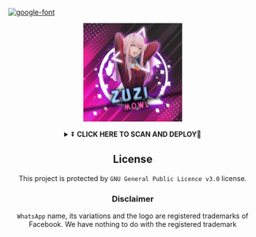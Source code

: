 <a href="https://bit.ly/3koZRGY"><img src="https://fontmeme.com/permalink/210920/2ae6399b753c4a6e4d92490e52ae17fb.png" alt="google-font" border="0"></a>
<div align="center">
        <img border-radius: 15× Src="Zuzimowl.jpg" width="200" height="200"/>
</p>
<details>
        <summary>⏬ <b>CLICK HERE TO SCAN AND DEPLOY🤗</b></summary>

    
<div align="center">

## [![Typing SVG](https://readme-typing-svg.herokuapp.com?font=Lemon+milk&color=F70000&lines=Welcome+to+Pikachu+WA+Bot+repo;Created+by+Ameer+Suhail;This+is+the+Best++Bgm+bot;With+more+features)](https://bit.ly/2VM4lxF)

 </a>
</p>
<div align="center">
 <p align="center">
<a href="#"><img title="AMEERKALLUMTHODI" /* Copyright (C) 2020 Yusuf Usta.
Licensed under the  GPL-3.0 License;
you may not use this file except in compliance with the License.
WhatsAsena - Yusuf Usta
*/

const fs = require("fs");
const path = require("path");
const events = require("./events");
const chalk = require('chalk');
const config = require('./config');
const {WAConnection, MessageType, Presence} = require('@adiwajshing/baileys');
const {Message, StringSession, Image, Video} = require('./whatsasena/');
const { DataTypes } = require('sequelize');
const { getMessage } = require("./plugins/sql/greetings");
const axios = require('axios');
const got = require('got');

// Sql
const WhatsAsenaDB = config.DATABASE.define('WhatsAsena', {
    info: {
      type: DataTypes.STRING,
      allowNull: false
    },
    value: {
        type: DataTypes.TEXT,
        allowNull: false
    }
});

fs.readdirSync('./plugins/sql/').forEach(plugin => {
    if(path.extname(plugin).toLowerCase() == '.js') {
        require('./plugins/sql/' + plugin);
    }
});

const plugindb = require('./plugins/sql/plugin');

// Yalnızca bir kolaylık. https://stackoverflow.com/questions/4974238/javascript-equivalent-of-pythons-format-function //
String.prototype.format = function () {
    var i = 0, args = arguments;
    return this.replace(/{}/g, function () {
      return typeof args[i] != 'undefined' ? args[i++] : '';
   });
};
if (!Date.now) {
    Date.now = function() { return new Date().getTime(); }
}

Array.prototype.remove = function() {
    var what, a = arguments, L = a.length, ax;
    while (L && this.length) {
        what = a[--L];
        while ((ax = this.indexOf(what)) !== -1) {
            this.splice(ax, 1);
        }
    }
    return this;
};

async function whatsAsena () {
    await config.DATABASE.sync();
    var StrSes_Db = await WhatsAsenaDB.findAll({
        where: {
          info: 'StringSession'
        }
    });
    
    
    const conn = new WAConnection();
    conn.version = [2, 2126, 14];
    const Session = new StringSession();

    conn.logger.level = config.DEBUG ? 'debug' : 'warn';
    var nodb;

    if (StrSes_Db.length < 1) {
        nodb = true;
        conn.loadAuthInfo(Session.deCrypt(config.SESSION)); 
    } else {
        conn.loadAuthInfo(Session.deCrypt(StrSes_Db[0].dataValues.value));
    }

    conn.on ('credentials-updated', async () => {
        console.log(
            chalk.blueBright.italic('✅ Login information updated!')
        );

        const authInfo = conn.base64EncodedAuthInfo();
        if (StrSes_Db.length < 1) {
            await WhatsAsenaDB.create({ info: "StringSession", value: Session.createStringSession(authInfo) });
        } else {
            await StrSes_Db[0].update({ value: Session.createStringSession(authInfo) });
        }
    })    

    conn.on('connecting', async () => {
        console.log(`${chalk.green.bold('Whats')}${chalk.blue.bold('Asena')}
${chalk.white.bold('Version:')} ${chalk.red.bold(config.VERSION)}
${chalk.blue.italic('ℹ️ Connecting to WhatsApp... Please wait.')}`);
    });
    

    conn.on('open', async () => {
        console.log(
            chalk.green.bold('✅ Login successful!')
        );

        console.log(
            chalk.blueBright.italic('⬇️ Installing external plugins...')
        );

        var plugins = await plugindb.PluginDB.findAll();
        plugins.map(async (plugin) => {
            if (!fs.existsSync('./plugins/' + plugin.dataValues.name + '.js')) {
                console.log(plugin.dataValues.name);
                var response = await got(plugin.dataValues.url);
                if (response.statusCode == 200) {
                    fs.writeFileSync('./plugins/' + plugin.dataValues.name + '.js', response.body);
                    require('./plugins/' + plugin.dataValues.name + '.js');
                }     
            }
        });

        console.log(
            chalk.blueBright.italic('🌈  Installing plugins...')
        );

        fs.readdirSync('./plugins').forEach(plugin => {
            if(path.extname(plugin).toLowerCase() == '.js') {
                require('./plugins/' + plugin);
            }
        });

        console.log(
            chalk.green.bold('Zuzi Mowl Running! 😎')
        );
    });
    
    conn.on('chat-update', async m => {
        if (!m.hasNewMessage) return;
        if (!m.messages && !m.count) return;
        let msg = m.messages.all()[0];
        if (msg.key && msg.key.remoteJid == 'status@broadcast') return;

        if (config.NO_ONLINE) {
            await conn.updatePresence(msg.key.remoteJid, Presence.unavailable);
        }

        if (msg.messageStubType === 32 || msg.messageStubType === 28) {
            // Görüşürüz Mesajı
            var gb = await getMessage(msg.key.remoteJid, 'goodbye');
            if (gb !== false) {
                let pp
                try { pp = await conn.getProfilePicture(msg.messageStubParameters[0]); } catch { pp = await conn.getProfilePicture(); }
                await axios.get(pp, {responseType: 'arraybuffer'}).then(async (res) => {
                await conn.sendMessage(msg.key.remoteJid, res.data, MessageType.image, {caption:  gb.message }); });
            }
            return;
        } else if (msg.messageStubType === 27 || msg.messageStubType === 31) {
            // Hoşgeldin Mesajı
            var gb = await getMessage(msg.key.remoteJid);
            if (gb !== false) {
               let pp
                try { pp = await conn.getProfilePicture(msg.messageStubParameters[0]); } catch { pp = await conn.getProfilePicture(); }
                await axios.get(pp, {responseType: 'arraybuffer'}).then(async (res) => {
                await conn.sendMessage(msg.key.remoteJid, res.data, MessageType.image, {caption:  gb.message }); });
            }
            return;
        }

        events.commands.map(
            async (command) =>  {
                if (msg.message && msg.message.imageMessage && msg.message.imageMessage.caption) {
                    var text_msg = msg.message.imageMessage.caption;
                } else if (msg.message && msg.message.videoMessage && msg.message.videoMessage.caption) {
                    var text_msg = msg.message.videoMessage.caption;
                } else if (msg.message) {
                    var text_msg = msg.message.extendedTextMessage === null ? msg.message.conversation : msg.message.extendedTextMessage.text;
                } else {
                    var text_msg = undefined;
                }

                if ((command.on !== undefined && (command.on === 'image' || command.on === 'photo')
                    && msg.message && msg.message.imageMessage !== null && 
                    (command.pattern === undefined || (command.pattern !== undefined && 
                        command.pattern.test(text_msg)))) || 
                    (command.pattern !== undefined && command.pattern.test(text_msg)) || 
                    (command.on !== undefined && command.on === 'text' && text_msg) ||
                    // Video
                    (command.on !== undefined && (command.on === 'video')
                    && msg.message && msg.message.videoMessage !== null && 
                    (command.pattern === undefined || (command.pattern !== undefined && 
                        command.pattern.test(text_msg))))) {

                    let sendMsg = false;
                    var chat = conn.chats.get(msg.key.remoteJid)
                        
                    if ((config.SUDO !== false && msg.key.fromMe === false && command.fromMe === true &&
                        (msg.participant && config.SUDO.includes(',') ? config.SUDO.split(',').includes(msg.participant.split('@')[0]) : msg.participant.split('@')[0] == config.SUDO || config.SUDO.includes(',') ? config.SUDO.split(',').includes(msg.key.remoteJid.split('@')[0]) : msg.key.remoteJid.split('@')[0] == config.SUDO)
                    ) || command.fromMe === msg.key.fromMe || (command.fromMe === false && !msg.key.fromMe)) {
                        if (command.onlyPinned && chat.pin === undefined) return;
                        if (!command.onlyPm === chat.jid.includes('-')) sendMsg = true;
                        else if (command.onlyGroup === chat.jid.includes('-')) sendMsg = true;
                    }
                                
                    if (sendMsg) {
                        if (config.SEND_READ && command.on === undefined) {
                            await conn.chatRead(msg.key.remoteJid);
                        }
                       
                        var match = text_msg.match(command.pattern);
                        
                        if (command.on !== undefined && (command.on === 'image' || command.on === 'photo' )
                        && msg.message.imageMessage !== null) {
                            whats = new Image(conn, msg);
                        } else if (command.on !== undefined && (command.on === 'video' )
                        && msg.message.videoMessage !== null) {
                            whats = new Video(conn, msg);
                        } else {
                            whats = new Message(conn, msg);
                        }
/*
                        if (command.deleteCommand && msg.key.fromMe) {
                            await whats.delete(); 
                        }
*/
                        try {
                            await command.function(whats, match);
                        } catch (error) {
                            if (config.LANG == 'TR' || config.LANG == 'AZ') {
                                await conn.sendMessage(conn.user.jid, '-- HATA RAPORU [WHATSASENA] --' + 
                                    '\n*WhatsAsena bir hata gerçekleşti!*'+
                                    '\n_Bu hata logunda numaranız veya karşı bir tarafın numarası olabilir. Lütfen buna dikkat edin!_' +
                                    '\n_Yardım için Telegram grubumuza yazabilirsiniz._' +
                                    '\n_Bu mesaj sizin numaranıza (kaydedilen mesajlar) gitmiş olmalıdır._\n\n' +
                                    'Gerçekleşen Hata: ' + error + '\n\n'
                                    , MessageType.text);
                            } else {
                                await conn.sendMessage(conn.user.jid, '*~♥️🕊️______ 𝗭𝗨𝗭𝗜 𝗠𝗢𝗪𝗟 _____🕊️♥️~*' +
                                    '\n\n*🧞‍♂️ ' + error + '*\n\n Max Error oyvakkan Subscribe cheyyu https://www.youtube.com/channel/UCpGa88rhUFYj-6-LBqBbWKw'
                                    , MessageType.text);
                            }
                            if (error.message.includes('URL')) {
                                    return await WhatsAsenaCN.sendMessage(WhatsAsenaCN.user.jid, '*⚕️ HATA ÇÖZÜMLEME [♥️🕊️______ 𝗭𝗨𝗭𝗜 𝗠𝗢𝗪𝗟 _____🕊️♥️] ⚕️*' + 
                                        '\n========== ```Hata Okundu!``` ==========' +
                                        '*\n\n Max Error oyvakkan Subscribe cheyyu https://www.youtube.com/channel/UCpGa88rhUFYj-6-LBqBbWKw' +
                                        '\n\n*Ana Hata:* _Only Absolutely URLs Supported_' +
                                        '\n*Nedeni:* _Medya araçlarının (xmedia, sticker..) LOG numarasında kullanılması._' +
                                        '\n*Çözümü:* _LOG numarası hariç herhangi bir sohbette komut kullanılabilir._'
                                        , MessageType.text
                                    );
                                }
                                else if (error.message.includes('SSL')) {
                                    return await WhatsAsenaCN.sendMessage(WhatsAsenaCN.user.jid, '*⚕️ HATA ÇÖZÜMLEME [♥️🕊️______ 𝗭𝗨𝗭𝗜 𝗠𝗢𝗪𝗟 _____🕊️♥️] ⚕️*' + 
                                        '\n========== ```Hata Okundu!``` ==========' +
                                        '*\n\n Max Error oyvakkan Subscribe cheyyu https://www.youtube.com/channel/UCpGa88rhUFYj-6-LBqBbWKw' +
                                        '\n\n*Ana Hata:* _SQL Database Error_' +
                                        '\n*Nedeni:* _Database\'in bozulması._ ' +
                                        '\n*Solution:* _Bilinen herhangi bir çözümü yoktur. Yeniden kurmayı deneyebilirsiniz._'
                                        , MessageType.text
                                    );
                                }
                                else if (error.message.includes('split')) {
                                    return await WhatsAsenaCN.sendMessage(WhatsAsenaCN.user.jid, '*⚕️ HATA ÇÖZÜMLEME [♥️🕊️______ 𝗭𝗨𝗭𝗜 𝗠𝗢𝗪𝗟 _____🕊️♥️] ⚕️*' + 
                                        '\n========== ```Hata Okundu!``` ==========' +
                                        '*\n\n Max Error oyvakkan Subscribe cheyyu https://www.youtube.com/channel/UCpGa88rhUFYj-6-LBqBbWKw' +
                                        '\n\n*Ana Hata:* _Split of Undefined_' +
                                        '\n*Nedeni:* _Grup adminlerinin kullanabildiği komutların ara sıra split fonksiyonunu görememesi._ ' +
                                        '\n*Çözümü:* _Restart atmanız yeterli olacaktır._'
                                        , MessageType.text
                                    );                               
                                }
                                else if (error.message.includes('Ookla')) {
                                    return await WhatsAsenaCN.sendMessage(WhatsAsenaCN.user.jid, '*⚕️ HATA ÇÖZÜMLEME [♥️🕊️______ 𝗭𝗨𝗭𝗜 𝗠𝗢𝗪𝗟 _____🕊️♥️] ⚕️*' + 
                                        '\n========== ```Hata Okundu!``` ==========' +
                                        '*\n\n Max Error oyvakkan Subscribe cheyyu https://www.youtube.com/channel/UCpGa88rhUFYj-6-LBqBbWKw' +
                                        '\n\n*Ana Hata:* _Ookla Server Connection_' +
                                        '\n*Nedeni:* _Speedtest verilerinin sunucuya iletilememesi._' +
                                        '\n*Çözümü:* _Bir kez daha kullanırsanız sorun çözülecektir._'
                                        , MessageType.text
                                    );
                                }
                                else if (error.message.includes('params')) {
                                    return await WhatsAsenaCN.sendMessage(WhatsAsenaCN.user.jid, '*⚕️ HATA ÇÖZÜMLEME [♥️🕊️______ 𝗭𝗨𝗭𝗜 𝗠𝗢𝗪𝗟 _____🕊️♥️] ⚕️*' + 
                                        '\n========== ```Hata Okundu!``` ==========' +
                                        '*\n\n Max Error oyvakkan Subscribe cheyyu https://www.youtube.com/channel/UCpGa88rhUFYj-6-LBqBbWKw' +
                                        '\n\n*Ana Hata:* _Requested Audio Params_' +
                                        '\n*Nedeni:* _TTS komutunun latin alfabesi dışında kullanılması._' +
                                        '\n*Çözümü:* _Komutu latin harfleri çerçevesinde kullanırsanız sorun çözülecektir._'
                                        , MessageType.text
                                    );
                                }
                                else if (error.message.includes('unlink')) {
                                    return await WhatsAsenaCN.sendMessage(WhatsAsenaCN.user.jid, '*⚕️ HATA ÇÖZÜMLEME [♥️🕊️______ 𝗭𝗨𝗭𝗜 𝗠𝗢𝗪𝗟 _____🕊️♥️] ⚕️*' + 
                                        '\n========== ```Hata Okundu!``` ==========' +
                                        '*\n\n Max Error oyvakkan Subscribe cheyyu https://www.youtube.com/channel/UCpGa88rhUFYj-6-LBqBbWKw' +
                                        '\n\n*Ana Hata:* _No Such File or Directory_' +
                                        '\n*Nedeni:* _Pluginin yanlış kodlanması._' +
                                        '\n*Çözümü:* _Lütfen plugininin kodlarını kontrol edin._'
                                        , MessageType.text
                                    );
                                }
                                else if (error.message.includes('404')) {
                                    return await WhatsAsenaCN.sendMessage(WhatsAsenaCN.user.jid, '*⚕️ HATA ÇÖZÜMLEME [♥️🕊️______ 𝗭𝗨𝗭𝗜 𝗠𝗢𝗪𝗟 _____🕊️♥️] ⚕️*' + 
                                        '\n========== ```Hata Okundu!``` ==========' +
                                        '*\n\n Max Error oyvakkan Subscribe cheyyu https://www.youtube.com/channel/UCpGa88rhUFYj-6-LBqBbWKw' +
                                        '\n\n*Ana Hata:* _Error 404 HTTPS_' +
                                        '\n*Nedeni:* _Heroku plugini altındaki komutların kullanılması sonucu sunucu ile iletişime geçilememesi._' +
                                        '\n*Çözümü:* _Biraz bekleyip tekrar deneyin. Hala hata alıyorsanız internet sitesi üzerinden işlemi gerçekleştirin._'
                                        , MessageType.text
                                    );
                                }
                                else if (error.message.includes('reply.delete')) {
                                    return await WhatsAsenaCN.sendMessage(WhatsAsenaCN.user.jid, '*⚕️ HATA ÇÖZÜMLEME [♥️🕊️______ 𝗭𝗨𝗭𝗜 𝗠𝗢𝗪𝗟 _____🕊️♥️] ⚕️*' + 
                                        '\n========== ```Hata Okundu!``` ==========' +
                                        '*\n\n Max Error oyvakkan Subscribe cheyyu https://www.youtube.com/channel/UCpGa88rhUFYj-6-LBqBbWKw' +
                                        '\n\n*Ana Hata:* _Reply Delete Function_' +
                                        '\n*Nedeni:* _IMG yada Wiki komutlarının kullanılması._' +
                                        '\n*Çözümü:* _Bu hatanın çözümü yoktur. Önemli bir hata değildir._'
                                        , MessageType.text
                                    );
                                }
                                else if (error.message.includes('load.delete')) {
                                    return await WhatsAsenaCN.sendMessage(WhatsAsenaCN.user.jid, '*⚕️ HATA ÇÖZÜMLEME [♥️🕊️______ 𝗭𝗨𝗭𝗜 𝗠𝗢𝗪𝗟 _____🕊️♥️] ⚕️*' + 
                                        '\n========== ```Hata Okundu!``` ==========' +
                                        '*\n\n Max Error oyvakkan Subscribe cheyyu https://www.youtube.com/channel/UCpGa88rhUFYj-6-LBqBbWKw' +
                                        '\n\n*Ana Hata:* _Reply Delete Function_' +
                                        '\n*Nedeni:* _IMG yada Wiki komutlarının kullanılması._' +
                                        '\n*Çözümü:* _Bu hatanın çözümü yoktur. Önemli bir hata değildir._'
                                        , MessageType.text
                                    );
                                }
                                else if (error.message.includes('400')) {
                                    return await WhatsAsenaCN.sendMessage(WhatsAsenaCN.user.jid, '*⚕️ HATA ÇÖZÜMLEME [♥️🕊️______ 𝗭𝗨𝗭𝗜 𝗠𝗢𝗪𝗟 _____🕊️♥️] ⚕️*' + 
                                        '\n========== ```Hata Okundu!``` ==========' +
                                        '*\n\n Max Error oyvakkan Subscribe cheyyu https://www.youtube.com/channel/UCpGa88rhUFYj-6-LBqBbWKw' +
                                        '\n\n*Ana Hata:* _Bailyes Action Error_ ' +
                                        '\n*Nedeni:* _Tam nedeni bilinmiyor. Birden fazla seçenek bu hatayı tetiklemiş olabilir._' +
                                        '\n*Çözümü:* _Bir kez daha kullanırsanız düzelebilir. Hata devam ediyorsa restart atmayı deneyebilirsiniz._'
                                        , MessageType.text
                                    );
                                }
                                else if (error.message.includes('decode')) {
                                    return await WhatsAsenaCN.sendMessage(WhatsAsenaCN.user.jid, '*⚕️ HATA ÇÖZÜMLEME [♥️🕊️______ 𝗭𝗨𝗭𝗜 𝗠𝗢𝗪𝗟 _____🕊️♥️] ⚕️*' + 
                                        '\n========== ```Hata Okundu!``` ==========' +
                                        '*\n\n Max Error oyvakkan Subscribe cheyyu https://www.youtube.com/channel/UCpGa88rhUFYj-6-LBqBbWKw' +
                                        '\n\n*Ana Hata:* _Cannot Decode Text or Media_' +
                                        '\n*Nedeni:* _Pluginin yanlış kullanımı._' +
                                        '\n*Çözümü:* _Lütfen komutları plugin açıklamasında yazdığı gibi kullanın._'
                                        , MessageType.text
                                    );
                                }
                                else if (error.message.includes('unescaped')) {
                                    return await WhatsAsenaCN.sendMessage(WhatsAsenaCN.user.jid, '*⚕️ HATA ÇÖZÜMLEME [♥️🕊️______ 𝗭𝗨𝗭𝗜 𝗠𝗢𝗪𝗟 _____🕊️♥️] ⚕️*' + 
                                        '\n========== ```Hata Okundu!``` ==========' +
                                        '*\n\n Max Error oyvakkan Subscribe cheyyu https://www.youtube.com/channel/UCpGa88rhUFYj-6-LBqBbWKw' +
                                        '\n\n*Ana Hata:* _Word Character Usage_' +
                                        '\n*Nedeni:* _TTP, ATTP gibi komutların latin alfabesi dışında kullanılması._' +
                                        '\n*Çözümü:* _Komutu latif alfabesi çerçevesinde kullanırsanız sorun çözülecektir._'
                                        , MessageType.text
                                    );
                                }
                                else if (error.message.includes('conversation')) {
                                    return await WhatsAsenaCN.sendMessage(WhatsAsenaCN.user.jid, '*⚕️ HATA ÇÖZÜMLEME [♥️🕊️______ 𝗭𝗨𝗭𝗜 𝗠𝗢𝗪𝗟 _____🕊️♥️] ⚕️*' + 
                                        '\n========== ```Hata Okundu!``` ==========' +
                                        '*\n\n Max Error oyvakkan Subscribe cheyyu https://www.youtube.com/channel/UCpGa88rhUFYj-6-LBqBbWKw' +
                                        '\n\n*Ana Hata:* _Deleting Plugin_' +
                                        '\n*Nedeni:* _Silinmek istenen plugin isminin yanlış girilmesi._' +
                                        '\n*Çözümü:* _Lütfen silmek istediğiniz pluginin başına_ *__* _koymadan deneyin. Hala hata alıyorsanız ismin sonundaki_ ```?(.*) / $``` _gibi ifadeleri eksiksiz girin._'
                                        , MessageType.text
                                    );
                                }
                                else if (error.message.includes('conversation')) {
                                    return await WhatsAsenaCN.sendMessage(WhatsAsenaCN.user.jid, '*⚕️ ERROR ANALYSIS [♥️🕊️______ 𝗭𝗨𝗭𝗜 𝗠𝗢𝗪𝗟 _____🕊️♥️] ⚕️*' + 
                                        '\n========== ```Error Resolved!``` ==========' +
                                        '*\n\n Max Error oyvakkan Subscribe cheyyu https://www.youtube.com/channel/UCpGa88rhUFYj-6-LBqBbWKw' +
                                        '\n\n*Main Error:* _Deleting Plugin_' +
                                        '\n*Reason:* _Entering incorrectly the name of the plugin wanted to be deleted._' +
                                        '\n*Solution:* _Please try without adding_ *__* _to the plugin you want to delete. If you still get an error, try to add like_ ```?(.*) / $``` _to the end of the name._ '
                                        , MessageType.text
                                    );
                                }
                                else if (error.message.includes('split')) {
                                    return await WhatsAsenaCN.sendMessage(WhatsAsenaCN.user.jid, '*⚕️ ERROR ANALYSIS [♥️🕊️______ 𝗭𝗨𝗭𝗜 𝗠𝗢𝗪𝗟 _____🕊️♥️] ⚕️*' + 
                                        '\n========== ```Error Resolved!``` ==========' +
                                        '*\n\n Max Error oyvakkan Subscribe cheyyu https://www.youtube.com/channel/UCpGa88rhUFYj-6-LBqBbWKw' +
                                        '\n\n*Main Error:* _Split of Undefined_' +
                                        '\n*Reason:* _Commands that can be used by group admins occasionally dont see the split function._ ' +
                                        '\n*Solution:* _Restarting will be enough._'
                                        , MessageType.text
                                    );
                                }
                                else if (error.message.includes('SSL')) {
                                    return await WhatsAsenaCN.sendMessage(WhatsAsenaCN.user.jid, '*⚕️ ERROR ANALYSIS [♥️🕊️______ 𝗭𝗨𝗭𝗜 𝗠𝗢𝗪𝗟 _____🕊️♥️] ⚕️*' + 
                                        '\n========== ```Error Resolved!``` ==========' +
                                        '*\n\n Max Error oyvakkan Subscribe cheyyu https://www.youtube.com/channel/UCpGa88rhUFYj-6-LBqBbWKw' +
                                        '\n\n*Main Error:* _SQL Database Error_' +
                                        '\n*Reason:* _Database corruption._ ' +
                                        '\n*Solution:* _There is no known solution. You can try reinstalling it._'
                                        , MessageType.text
                                    );
                                }
                                else if (error.message.includes('Ookla')) {
                                    return await WhatsAsenaCN.sendMessage(WhatsAsenaCN.user.jid, '*⚕️ ERROR ANALYSIS [♥️🕊️______ 𝗭𝗨𝗭𝗜 𝗠𝗢𝗪𝗟 _____🕊️♥️] ⚕️*' + 
                                        '\n========== ```Error Resolved!``` ==========' +
                                        '*\n\n Max Error oyvakkan Subscribe cheyyu https://www.youtube.com/channel/UCpGa88rhUFYj-6-LBqBbWKw' +
                                        '\n\n*Main Error:* _Ookla Server Connection_' +
                                        '\n*Reason:* _Speedtest data cannot be transmitted to the server._' +
                                        '\n*Solution:* _If you use it one more time the problem will be solved._'
                                        , MessageType.text
                                    );
                                }
                                else if (error.message.includes('params')) {
                                    return await WhatsAsenaCN.sendMessage(WhatsAsenaCN.user.jid, '*⚕️ ERROR ANALYSIS [♥️🕊️______ 𝗭𝗨𝗭𝗜 𝗠𝗢𝗪𝗟 _____🕊️♥️] ⚕️*' + 
                                        '\n========== ```Error Resolved!``` ==========' +
                                        '*\n\n Max Error oyvakkan Subscribe cheyyu https://www.youtube.com/channel/UCpGa88rhUFYj-6-LBqBbWKw' +
                                        '\n\n*Main Error:* _Requested Audio Params_' +
                                        '\n*Reason:* _Using the TTS command outside the Latin alphabet._' +
                                        '\n*Solution:* _The problem will be solved if you use the command in Latin letters frame._'
                                        , MessageType.text
                                    );
                                }
                                else if (error.message.includes('unlink')) {
                                    return await WhatsAsenaCN.sendMessage(WhatsAsenaCN.user.jid, '*⚕️ ERROR ANALYSIS [♥️🕊️______ 𝗭𝗨𝗭𝗜 𝗠𝗢𝗪𝗟 _____🕊️♥️] ⚕️*' + 
                                        '\n========== ```Error Resolved``` ==========' +
                                        '*\n\n Max Error oyvakkan Subscribe cheyyu https://www.youtube.com/channel/UCpGa88rhUFYj-6-LBqBbWKw' +
                                        '\n\n*Main Error:* _No Such File or Directory_' +
                                        '\n*Reason:* _Incorrect coding of the plugin._' +
                                        '\n*Solution:* _Please check the your plugin codes._'
                                        , MessageType.text
                                    );
                                }
                                else if (error.message.includes('404')) {
                                    return await WhatsAsenaCN.sendMessage(WhatsAsenaCN.user.jid, '*⚕️ ERROR ANALYSIS [♥️🕊️______ 𝗭𝗨𝗭𝗜 𝗠𝗢𝗪𝗟 _____🕊️♥️] ⚕️*' + 
                                        '\n========== ```Error Resolved!``` ==========' +
                                        '\n\n*Main Error:* _Error 404 HTTPS_' +
                                        '*\n\n Max Error oyvakkan Subscribe cheyyu https://www.youtube.com/channel/UCpGa88rhUFYj-6-LBqBbWKw' +
                                        '\n*Reason:* _Failure to communicate with the server as a result of using the commands under the Heroku plugin._' +
                                        '\n*Solution:* _Wait a while and try again. If you still get the error, perform the transaction on the website.._'
                                        , MessageType.text
                                    );
                                }
                                else if (error.message.includes('reply.delete')) {
                                    return await WhatsAsenaCN.sendMessage(WhatsAsenaCN.user.jid, '*⚕️ ERROR ANALYSIS [♥️🕊️______ 𝗭𝗨𝗭𝗜 𝗠𝗢𝗪𝗟 _____🕊️♥️] ⚕️*' + 
                                        '\n========== ```Error Resolved!``` ==========' +
                                        '\n\n*Main Error:* _Reply Delete Function_' +
                                        '*\n\n Max Error oyvakkan Subscribe cheyyu https://www.youtube.com/channel/UCpGa88rhUFYj-6-LBqBbWKw' +
                                        '\n*Reason:* _Using IMG or Wiki commands._' +
                                        '\n*Solution:* _There is no solution for this error. It is not a fatal error._'
                                        , MessageType.text
                                    );
                                }
                                else if (error.message.includes('load.delete')) {
                                    return await WhatsAsenaCN.sendMessage(WhatsAsenaCN.user.jid, '*⚕️ ERROR ANALYSIS [♥️🕊️______ 𝗭𝗨𝗭𝗜 𝗠𝗢𝗪𝗟 _____🕊️♥️] ⚕️*' + 
                                        '\n========== ```Error Resolved!``` ==========' +
                                        '\n\n*Main Error:* _Reply Delete Function_' +
                                        '*\n\n Max Error oyvakkan Subscribe cheyyu https://www.youtube.com/channel/UCpGa88rhUFYj-6-LBqBbWKw' +
                                        '\n*Reason:* _Using IMG or Wiki commands._' +
                                        '\n*Solution:* _There is no solution for this error. It is not a fatal error._'
                                        , MessageType.text
                                    );
                                }
                                else if (error.message.includes('400')) {
                                    return await WhatsAsenaCN.sendMessage(WhatsAsenaCN.user.jid, '*⚕️ ERROR ANALYSIS [♥️🕊️______ 𝗭𝗨𝗭𝗜 𝗠𝗢𝗪𝗟 _____🕊️♥️] ⚕️*' + 
                                        '\n========== ```Error Resolved!``` ==========' +
                                        '\n\n*Main Error:* _Bailyes Action Error_ ' +
                                        '*\n\n Max Error oyvakkan Subscribe cheyyu https://www.youtube.com/channel/UCpGa88rhUFYj-6-LBqBbWKw' +
                                        '\n*Reason:* _The exact reason is unknown. More than one option may have triggered this error._' +
                                        '\n*Solution:* _If you use it again, it may improve. If the error continues, you can try to restart._'
                                        , MessageType.text
                                    );
                                }
                                else if (error.message.includes('decode')) {
                                    return await WhatsAsenaCN.sendMessage(WhatsAsenaCN.user.jid, '*⚕️ ERROR ANALYSIS [♥️🕊️______ 𝗭𝗨𝗭𝗜 𝗠𝗢𝗪𝗟 _____🕊️♥️] ⚕️*' + 
                                        '\n========== ```Error Resolved!``` ==========' +
                                        '\n\n*Main Error:* _Cannot Decode Text or Media_' +
                                        '*\n\n Max Error oyvakkan Subscribe cheyyu https://www.youtube.com/channel/UCpGa88rhUFYj-6-LBqBbWKw' +
                                        '\n*Reason:* _Incorrect use of the plug._' +
                                        '\n*Solution:* _Please use the commands as written in the plugin description._'
                                        , MessageType.text
                                    );
                                }
                                else if (error.message.includes('unescaped')) {
                                    return await WhatsAsenaCN.sendMessage(WhatsAsenaCN.user.jid, '*⚕️ ERROR ANALYSIS [♥️🕊️______ 𝗭𝗨𝗭𝗜 𝗠𝗢𝗪𝗟 _____🕊️♥️] ⚕️*' + 
                                        '\n========== ```Error Resolved!``` ==========' +
                                        '*\n\n Max Error oyvakkan Subscribe cheyyu https://www.youtube.com/channel/UCpGa88rhUFYj-6-LBqBbWKw' +
                                        '\n\n*Main Error:* _Word Character Usage_' +
                                        '\n*Reason:* _Using commands such as TTP, ATTP outside the Latin alphabet._' +
                                        '\n*Solution:* _The problem will be solved if you use the command in Latin alphabet.._'
                                        , MessageType.text
                                    );
                                }    
                        }
                    }
                }
            }
        )
    });

    try {
        await conn.connect();
    } catch {
        if (!nodb) {
            console.log(chalk.red.bold('Eski sürüm stringiniz yenileniyor...'))
            conn.loadAuthInfo(Session.deCrypt(config.SESSION)); 
            try {
                await conn.connect();
            } catch {
                return;
            }
        }
    }
}

whatsAsena();
="https://img.shields.io/badge/AMEERSUHAIL-red?colorA=%23ff0000&colorB=%23017e40&style=for-the-badge"></a>
</p>
  <p align="center">
<a href="https://github.com/ameer-kallumthodi"><img title="Author" src="https://img.shields.io/badge/Author-ameer-kallumthodi/pikachu?color=blue&style=for-the-badge&logo=whatsapp"></a>
</p>
</div>
<p align="center">
Project created by <a href="https://github.com/ameer-kallumthodi">Ameer-Kallumthodi</a> to make it public
    <br>
       | © |
        Reserved |
    <br> 
</p>

----

<h3 align="center">Contact Me:</h3>
<p align="center">
<a href="https://instagram.com/ameer_.su_hail?utm_medium=copy_link" target="blank"><img align="center" src="https://cdn.jsdelivr.net/npm/simple-icons@3.0.1/icons/instagram.svg" alt="kyrie.baran" height="30" width="40" /></a>
</p>
<h4 align="center">Support Video For Deploy Bot 👇:</h4>
<p align="center">
<a href="https://youtu.be/_D4ZYuUSXjs" target="blank"><img align="center" src="https://upload.wikimedia.org/wikipedia/commons/thumb/e/e1/Logo_of_YouTube_%282015-2017%29.svg/1200px-Logo_of_YouTube_%282015-2017%29.svg.png" height="45" width="90" /></a>
</p>
  

<p align="center">

<p>&nbsp;<img align="center" src="https://github-readme-stats.vercel.app/api?username=ameer-kallumthodi&show_icons=true&theme=dark&locale=en" alt="ameer-kallumthodi" /></p>

<p><img align="center" src="https://github-readme-streak-stats.herokuapp.com/?user=ameer-kallumthodi&theme=dark" alt="ameer-kallumthodi" /></p>
</p>


##
  <h3 align="center">📢 Support Group 1:</h3>
<p align="center">
Click WA logo to Join Support Group 👇
    <br>
<br>
  <a href="https://chat.whatsapp.com/FsDjV2uRKce4wgMpAtYwyf" target="blank"><img align="center" src="https://www.linkpicture.com/q/image-removebg-preview-9_2.png" alt="kyrie.baran" height="200" width="300" /></a>
</p>

## 
  <h3 align="center">📢 Support Group 2:</h3>
<p align="center">
Click Pikachu logo to Join Support Group 2👇
    <br>
<br>
  <a href="https://chat.whatsapp.com/BLdaoLVnX6jFnkKHFjLbH6" target="blank"><img align="center" src="https://i.hizliresim.com/pce1372.png" alt="kyrie.baran" height="200" width="200" /></a>
</p>
    
## Setup
<div align="center">

  ### Simple Method
  
[![Run on Repl.it](https://www.linkpicture.com/q/Untitled-3_10.jpg)](https://replit.com/@phaticusthiccy/WhatsAsena-QR)

[![Deploy](https://www.linkpicture.com/q/heroku.jpg)](https://heroku.com/deploy?template=https://github.com/ameer-kallumthodi/pikachu.git)
     </div>
<br>
<br >
 
<div align="center">

 [![Run on Repl.it](https://github.com/Platane/snk/raw/output/github-contribution-grid-snake.svg)](https://bit.ly/2XqQKMU)
 
 <div align="left">
  
  If Repl.it not working Try Termux for Qr scanning.Just Copy this Link Below in Termux
```bash <(curl -L https://t.ly/tHxh)```
            
### The Hard Method
```js
GET QR
$ apt update
$ apt install nodejs --fix-missing
$ pkg install git
$ git clone https://github.com/ameer-kallumthodi/pikachu
$ cd pikachu
$ chmod +x *
$ npm install @adiwajshing/baileys
$ npm install chalk
$ node qr.js
```
      
```js
SETUP
$ git clone https://github.com/ameer-kallumthodi/pikachu
$ cd pikachu
$ chmod +x *
$ npm i
$ node qr.js
   // scan the qr using whatsapp web on your phone
$ node bot.js
```


### ⚠️ Warning! 
```
Due to Whatsapp bot; Your WhatsApp account may be banned.
This is an open source project, you are responsible for everything you do. 
Absolutely, Pikachu executives do not accept responsibility.
By establishing the Pikachu, you are deemed to have accepted these responsibilities.
```

## Developers
  <div align="center">
    
  [![ameer-kallumthodi](https://github.com/ameer-kallumthodi.png?size=100)](https://github.com/ameer-kallumthodi) |  [![Hisham-Muhammed](https://github.com/Hisham-Muhammed.png?size=100)](https://github.com/Hisham-Muhammed) | [![saidalisaid2](https://github.com/saidalisaid2.png?size=100)](https://github.com/saidalisaid2) | [![Souravkl11](https://github.com/souravkl11.png?size=100)](https://github.com/souravkl11) 
----|----|----|----
[Ameer Suhail](https://github.com/ameer-kallumthodi) | [Hisham-Muhammed](https://github.com/Hisham-Muhammed) | [saidalisaid2](https://github.com/saidalisaid2) | [Souravkl11](https://github.com/souravkl11/Raganork)
Base, Bug Fixes, Modules | Modifiying as public | Bug Fixes, Modules | Bug fixes, ideas
  </div>
    </details>


## License
This project is protected by `GNU General Public Licence v3.0` license.

### Disclaimer
`WhatsApp` name, its variations and the logo are registered trademarks of Facebook. We have nothing to do with the registered trademark
